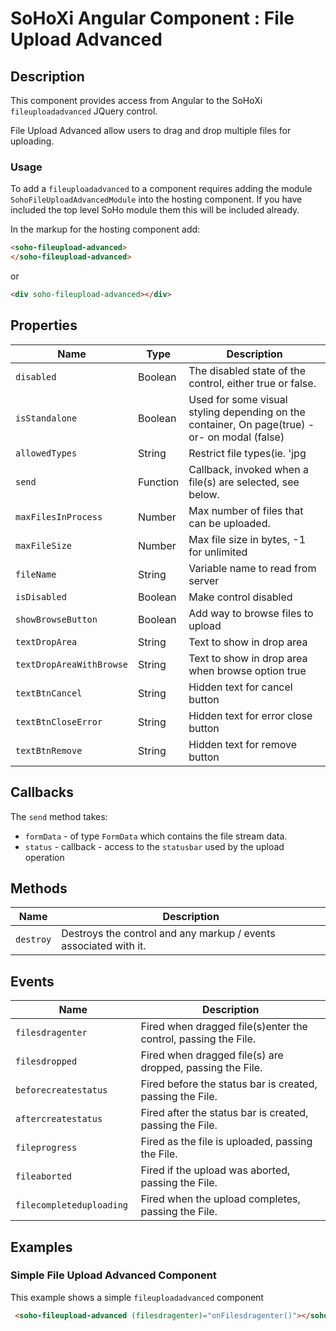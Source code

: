 # SoHoXi Angular Component : File Upload Advanced

## Description

This component provides access from Angular to the SoHoXi `fileuploadadvanced` JQuery control.

File Upload Advanced allow users to drag and drop multiple files for uploading.

### Usage

To add a `fileuploadadvanced` to a component requires adding the module `SohoFileUploadAdvancedModule` into the hosting component.  If you have included the top level SoHo module them this will be included already.

In the markup for the hosting component add:

```html
<soho-fileupload-advanced>
</soho-fileupload-advanced>
```
or
```html
<div soho-fileupload-advanced></div>
```

## Properties

| Name | Type | Description |
| --- | --- | --- |
| `disabled` | Boolean | The disabled state of the control, either true or false. |
| `isStandalone` | Boolean | Used for some visual styling depending on the container, On page(true) -or- on modal (false) |
| `allowedTypes` | String | Restrict file types(ie. 'jpg|png|gif') ['*' all types] |
| `send` | Function | Callback, invoked when a file(s) are selected, see below. |
| `maxFilesInProcess` | Number | Max number of files that can be uploaded. |
| `maxFileSize` | Number | Max file size in bytes, -1 for unlimited |
| `fileName` | String | Variable name to read from server |
| `isDisabled` | Boolean | Make control disabled |
| `showBrowseButton` | Boolean| Add way to browse files to upload |
| `textDropArea` | String | Text to show in drop area |
| `textDropAreaWithBrowse` | String | Text to show in drop area when browse option true |
| `textBtnCancel` | String | Hidden text for cancel button |
| `textBtnCloseError` | String | Hidden text for error close button |
| `textBtnRemove` | String | Hidden text for remove button |

## Callbacks

The `send` method takes:
- `formData` - of type `FormData` which contains the file stream data.
- `status` - callback - access to the `statusbar` used by the upload operation

## Methods

| Name | Description |
| --- | --- |
| `destroy` | Destroys the control and any markup / events associated with it. |

## Events

| Name | Description |
| --- | --- |
| `filesdragenter` | Fired when dragged file(s)enter the control, passing the File. |
| `filesdropped ` | Fired when dragged file(s) are dropped, passing the File. |
| `beforecreatestatus ` | Fired before the status bar is created, passing the File. |
| `aftercreatestatus ` | Fired after the status bar is created, passing the File. |
| `fileprogress ` | Fired as the file is uploaded, passing the File. |
| `fileaborted ` | Fired if the upload was aborted, passing the File. |
| `filecompleteduploading ` | Fired when the upload completes, passing the File. |

## Examples

### Simple File Upload Advanced Component

This example shows a simple `fileuploadadvanced` component

```html
 <soho-fileupload-advanced (filesdragenter)="onFilesdragenter()"></soho-fileupload-advanced>
```
